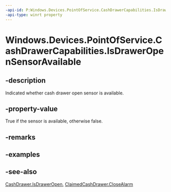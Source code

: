 ```yaml
---
-api-id: P:Windows.Devices.PointOfService.CashDrawerCapabilities.IsDrawerOpenSensorAvailable
-api-type: winrt property
---
```


<!-- Property syntax
public bool IsDrawerOpenSensorAvailable { get; }
-->

# Windows.Devices.PointOfService.CashDrawerCapabilities.IsDrawerOpenSensorAvailable

## -description
Indicated whether cash drawer open sensor is available.

## -property-value
True if the sensor is available, otherwise false.

## -remarks

## -examples

## -see-also
[CashDrawer.IsDrawerOpen](cashdrawer_isdraweropen.md), [ClaimedCashDrawer.CloseAlarm](claimedcashdrawer_closealarm.md)